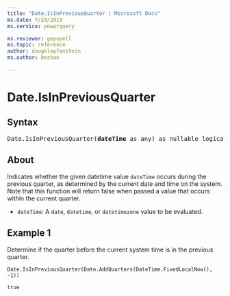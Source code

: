 ```yaml
---
title: "Date.IsInPreviousQuarter | Microsoft Docs"
ms.date: 7/29/2019
ms.service: powerquery

ms.reviewer: gepopell
ms.topic: reference
author: dougklopfenstein
ms.author: bezhan

---
```

# Date.IsInPreviousQuarter

## Syntax

<pre>
Date.IsInPreviousQuarter(<b>dateTime</b> as any) as nullable logical
</pre>
  
## About
Indicates whether the given datetime value `dateTime` occurs during the previous quarter, as determined by the current date and time on the system. Note that this function will return false when passed a value that occurs within the current quarter. <ul> <li><code>dateTime</code>: A <code>date</code>, <code>datetime</code>, or <code>datetimezone</code> value to be evaluated.</li> </ul>

## Example 1
Determine if the quarter before the current system time is in the previous quarter.

```powerquery-m
Date.IsInPreviousQuarter(Date.AddQuarters(DateTime.FixedLocalNow(), -1))
```

`true`

